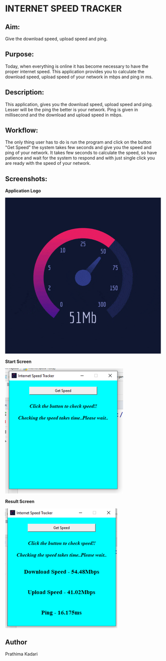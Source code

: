 # INTERNET SPEED TRACKER

## Aim:

Give the download speed, upload speed and ping.

## Purpose:

Today, when everything is online it has become necessary to have the proper internet speed. This application provides you to calculate the download speed, upload speed of your network in mbps and ping in ms.

## Description:

This application, gives you the download speed, upload speed and ping. Lesser will be the ping the better is your network. Ping is given in millisecond and the download and upload speed in mbps.

## Workflow:

The only thing user has to do is run the program and click on the button "Get Speed" the system takes few seconds and give you the speed and ping of your network. It takes few seconds to calculate the speed, so have patience and wait for the system to respond and with just single click you are ready with the speed of your network.


## Screenshots:

**Application Logo**

<img src="Images/logo.gif"/><br>


**Start Screen**

<img src="Images/started.png"/><br>


**Result Screen**

<img src="Images/result.png" /><br>


## Author

Prathima Kadari
